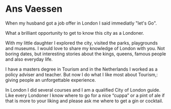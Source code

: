 # Ans Vaessen

<span class="lead">When my husband got a job offer in London I said immediatly "let's Go".</span>

What a brilliant opportunity to get to know this city as a Londoner.

With my little daughter I explored the city, visited the parks, playgrounds and museums. I would love to share my knowledge of London with you. Not boring dates, 
but interesting stories about the kings, queens, famous people and also everyday life.

I have a masters degree in Tourism and in the Netherlands I worked as a policy adviser and teacher. But now I do what I like most about Tourism,: giving people an unforgettable experience.

In London I did several courses and I am a qualified City of London guide. Like every Londoner I know where to go for a nice “cuppa” or a pint of ale if that is more to your liking and please ask me where to get a gin or cocktail.
